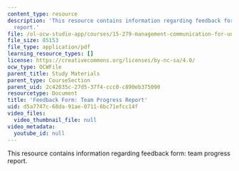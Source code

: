 ```yaml
---
content_type: resource
description: 'This resource contains information regarding feedback form: team progress
  report.'
file: /ol-ocw-studio-app/courses/15-279-management-communication-for-undergraduates-fall-2012/d5a7747c68da91ae07116bc71efcc14f_MIT15_279F12_teamPrgrsFdbk.pdf
file_size: 85153
file_type: application/pdf
learning_resource_types: []
license: https://creativecommons.org/licenses/by-nc-sa/4.0/
ocw_type: OCWFile
parent_title: Study Materials
parent_type: CourseSection
parent_uid: 2c42035c-27d5-37f4-ccc0-c890eb375090
resourcetype: Document
title: 'Feedback Form: Team Progress Report'
uid: d5a7747c-68da-91ae-0711-6bc71efcc14f
video_files:
  video_thumbnail_file: null
video_metadata:
  youtube_id: null
---
```

This resource contains information regarding feedback form: team progress report.